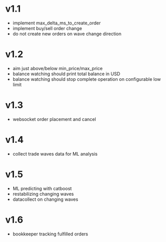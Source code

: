 # v1.1
* implement max_delta_ms_to_create_order
* implement buy/sell order change
* do not create new orders on wave change direction

# v1.2
- aim just above/below min_price/max_price
- balance watching should print total balance in USD
- balance watching should stop complete operation on configurable low limit

# v1.3
- websocket order placement and cancel

# v1.4
- collect trade waves data for ML analysis

# v1.5
- ML predicting with catboost
- restabilizing changing waves
- datacollect on changing waves

# v1.6
- bookkeeper tracking fulfilled orders


